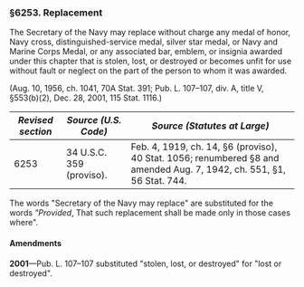 ### §6253. Replacement ###

The Secretary of the Navy may replace without charge any medal of honor, Navy cross, distinguished-service medal, silver star medal, or Navy and Marine Corps Medal, or any associated bar, emblem, or insignia awarded under this chapter that is stolen, lost, or destroyed or becomes unfit for use without fault or neglect on the part of the person to whom it was awarded.

(Aug. 10, 1956, ch. 1041, 70A Stat. 391; Pub. L. 107–107, div. A, title V, §553(b)(2), Dec. 28, 2001, 115 Stat. 1116.)

|*Revised section*|  *Source (U.S. Code)*  |                                            *Source (Statutes at Large)*                                             |
|-----------------|------------------------|---------------------------------------------------------------------------------------------------------------------|
|      6253       |34 U.S.C. 359 (proviso).|Feb. 4, 1919, ch. 14, §6 (proviso), 40 Stat. 1056; renumbered §8 and amended Aug. 7, 1942, ch. 551, §1, 56 Stat. 744.|

The words "Secretary of the Navy may replace" are substituted for the words *"Provided*, That such replacement shall be made only in those cases where".

#### Amendments ####

**2001**—Pub. L. 107–107 substituted "stolen, lost, or destroyed" for "lost or destroyed".